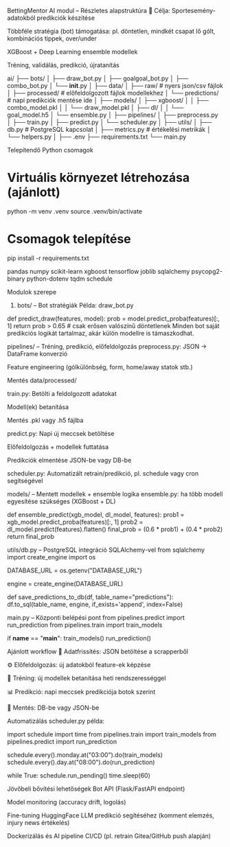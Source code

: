 BettingMentor AI modul – Részletes alapstruktúra
🎯 Célja:
Sportesemény-adatokból predikciók készítése

Többféle stratégia (bot) támogatása: pl. döntetlen, mindkét csapat lő gólt, kombinációs tippek, over/under

XGBoost + Deep Learning ensemble modellek

Tréning, validálás, predikció, újratanítás

ai/
├── bots/
│   ├── draw_bot.py
│   ├── goalgoal_bot.py
│   ├── combo_bot.py
│   └── __init__.py
│
├── data/
│   ├── raw/                     # nyers json/csv fájlok
│   ├── processed/               # előfeldolgozott fájlok modellekhez
│   └── predictions/             # napi predikciók mentése ide
│
├── models/
│   ├── xgboost/
│   │   ├── combo_model.pkl
│   │   └── draw_model.pkl
│   ├── dl/
│   │   └── goal_model.h5
│   └── ensemble.py
│
├── pipelines/
│   ├── preprocess.py
│   ├── train.py
│   ├── predict.py
│   └── scheduler.py
│
├── utils/
│   ├── db.py                    # PostgreSQL kapcsolat
│   ├── metrics.py               # értékelési metrikák
│   └── helpers.py
│
├── .env
├── requirements.txt
└── main.py

Telepítendő Python csomagok
# Virtuális környezet létrehozása (ajánlott)
python -m venv .venv
source .venv/bin/activate

# Csomagok telepítése
pip install -r requirements.txt

pandas
numpy
scikit-learn
xgboost
tensorflow
joblib
sqlalchemy
psycopg2-binary
python-dotenv
tqdm
schedule


Modulok szerepe
1. bots/ – Bot stratégiák
Példa: draw_bot.py

def predict_draw(features, model):
    prob = model.predict_proba(features)[:, 1]
    return prob > 0.65  # csak erősen valószínű döntetlenek
Minden bot saját predikciós logikát tartalmaz, akár külön modellre is támaszkodhat.

pipelines/ – Tréning, predikció, előfeldolgozás
preprocess.py:
JSON → DataFrame konverzió

Feature engineering (gólkülönbség, form, home/away statok stb.)

Mentés data/processed/

train.py:
Betölti a feldolgozott adatokat

Modell(ek) betanítása

Mentés .pkl vagy .h5 fájlba

predict.py:
Napi új meccsek betöltése

Előfeldolgozás + modellek futtatása

Predikciók elmentése JSON-be vagy DB-be

scheduler.py:
Automatizált retrain/predikció, pl. schedule vagy cron segítségével

models/ – Mentett modellek + ensemble logika
ensemble.py: ha több modell egyesítése szükséges (XGBoost + DL)

def ensemble_predict(xgb_model, dl_model, features):
    prob1 = xgb_model.predict_proba(features)[:, 1]
    prob2 = dl_model.predict(features).flatten()
    final_prob = (0.6 * prob1) + (0.4 * prob2)
    return final_prob

utils/db.py – PostgreSQL integráció SQLAlchemy-vel
 from sqlalchemy import create_engine
import os

DATABASE_URL = os.getenv("DATABASE_URL")

engine = create_engine(DATABASE_URL)

def save_predictions_to_db(df, table_name="predictions"):
    df.to_sql(table_name, engine, if_exists='append', index=False)

main.py – Központi belépési pont
from pipelines.predict import run_prediction
from pipelines.train import train_models

if __name__ == "__main__":
    train_models()
    run_prediction()

Ajánlott workflow
🔄 Adatfrissítés: JSON betöltése a scrapperből

⚙️ Előfeldolgozás: új adatokból feature-ek képzése

🧠 Tréning: új modellek betanítása heti rendszerességgel

📊 Predikció: napi meccsek predikciója botok szerint

🧾 Mentés: DB-be vagy JSON-be

Automatizálás
scheduler.py példa:

import schedule
import time
from pipelines.train import train_models
from pipelines.predict import run_prediction

schedule.every().monday.at("03:00").do(train_models)
schedule.every().day.at("08:00").do(run_prediction)

while True:
    schedule.run_pending()
    time.sleep(60)

Jövőbeli bővítési lehetőségek
Bot API (Flask/FastAPI endpoint)

Model monitoring (accuracy drift, logolás)

Fine-tuning HuggingFace LLM predikció segítéséhez (komment elemzés, injury news értékelés)

Dockerizálás és AI pipeline CI/CD (pl. retrain Gitea/GitHub push alapján)
